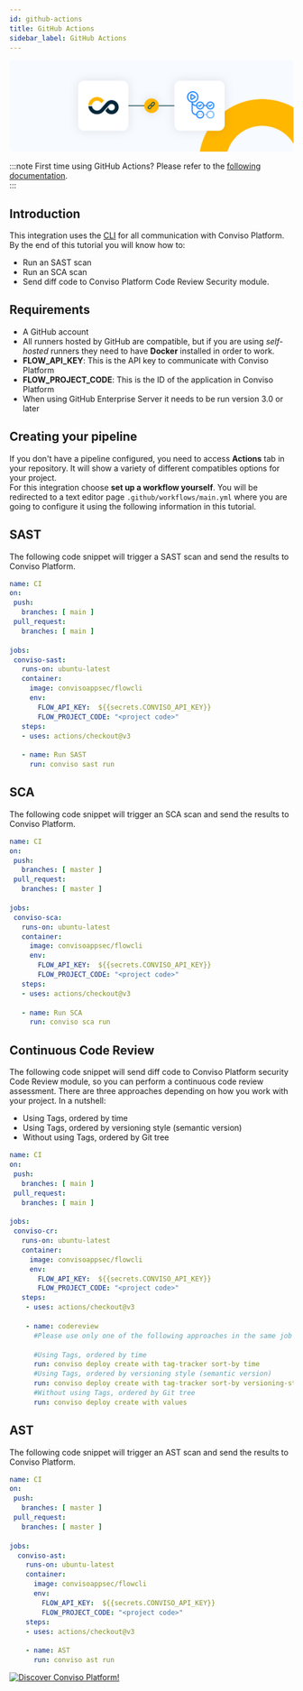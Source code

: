 ```yaml
---
id: github-actions
title: GitHub Actions
sidebar_label: GitHub Actions
---
```


<div style={{textAlign: 'center'}}>

![img](../../static/img/github-actions.png)

</div>

:::note
First time using GitHub Actions? Please refer to the [following documentation](https://docs.github.com/en/actions).  
:::

## Introduction

This integration uses the [CLI](../cli/installation) for all communication with Conviso Platform.  
By the end of this tutorial you will know how to:
- Run an SAST scan
- Run an SCA scan
- Send diff code to Conviso Platform Code Review Security module.

## Requirements
- A GitHub account
- All runners hosted by GitHub are compatible, but if you are using *self-hosted* runners they need to have **Docker** installed in order to work.
- **FLOW_API_KEY**: This is the API key to communicate with Conviso Platform
- **FLOW_PROJECT_CODE**: This is the ID of the application in Conviso Platform
- When using GitHub Enterprise Server it needs to be run version 3.0 or later

## Creating your pipeline
If you don't have a pipeline configured, you need to access **Actions** tab in your repository. It will show a variety of different compatibles options for your project.  
For this integration choose **set up a workflow yourself**. You will be redirected to a text editor page ```.github/workflows/main.yml``` where you are going to configure it using the following information in this tutorial.

### 
## SAST
The following code snippet will trigger a SAST scan and send the results to Conviso Platform.

```yml
name: CI
on:
 push:
   branches: [ main ]
 pull_request:
   branches: [ main ]

jobs:
 conviso-sast:
   runs-on: ubuntu-latest
   container:
     image: convisoappsec/flowcli
     env:
       FLOW_API_KEY:  ${{secrets.CONVISO_API_KEY}}
       FLOW_PROJECT_CODE: "<project code>"
   steps:
   - uses: actions/checkout@v3

   - name: Run SAST
     run: conviso sast run
```

## SCA
The following code snippet will trigger an SCA scan and send the results to Conviso Platform.

```yml
name: CI
on:
 push:
   branches: [ master ]
 pull_request:
   branches: [ master ]

jobs:
 conviso-sca:
   runs-on: ubuntu-latest
   container:
     image: convisoappsec/flowcli
     env:
       FLOW_API_KEY:  ${{secrets.CONVISO_API_KEY}}
       FLOW_PROJECT_CODE: "<project code>"
   steps:
   - uses: actions/checkout@v3

   - name: Run SCA
     run: conviso sca run
```

## Continuous Code Review 
The following code snippet will send diff code to Conviso Platform security Code Review module, so you can 
perform a continuous code review assessment.
There are three approaches depending on how you work with your project. In a nutshell:
- Using Tags, ordered by time
- Using Tags, ordered by versioning style (semantic version)
- Without using Tags, ordered by Git tree

```yml
name: CI
on:
 push:
   branches: [ main ]
 pull_request:
   branches: [ main ]

jobs:
 conviso-cr:
   runs-on: ubuntu-latest
   container:
     image: convisoappsec/flowcli
     env:
       FLOW_API_KEY:  ${{secrets.CONVISO_API_KEY}}
       FLOW_PROJECT_CODE: "<project code>"
   steps:
    - uses: actions/checkout@v3

    - name: codereview
      #Please use only one of the following approaches in the same job

      #Using Tags, ordered by time
      run: conviso deploy create with tag-tracker sort-by time
      #Using Tags, ordered by versioning style (semantic version)
      run: conviso deploy create with tag-tracker sort-by versioning-style
      #Without using Tags, ordered by Git tree
      run: conviso deploy create with values
```

## AST
The following code snippet will trigger an AST scan and send the results to Conviso Platform.

```yml
name: CI
on:
 push:
   branches: [ master ]
 pull_request:
   branches: [ master ]

jobs:
  conviso-ast:
    runs-on: ubuntu-latest
    container:
      image: convisoappsec/flowcli
      env:
        FLOW_API_KEY:  ${{secrets.CONVISO_API_KEY}}
        FLOW_PROJECT_CODE: "<project code>"
    steps:
    - uses: actions/checkout@v3
  
    - name: AST
      run: conviso ast run
```

[![Discover Conviso Platform!](https://no-cache.hubspot.com/cta/default/5613826/interactive-125788977029.png)](https://cta-service-cms2.hubspot.com/web-interactives/public/v1/track/redirect?encryptedPayload=AVxigLKtcWzoFbzpyImNNQsXC9S54LjJuklwM39zNd7hvSoR%2FVTX%2FXjNdqdcIIDaZwGiNwYii5hXwRR06puch8xINMyL3EXxTMuSG8Le9if9juV3u%2F%2BX%2FCKsCZN1tLpW39gGnNpiLedq%2BrrfmYxgh8G%2BTcRBEWaKasQ%3D&webInteractiveContentId=125788977029&portalId=5613826)
